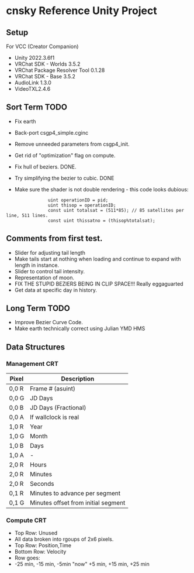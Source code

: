 # cnsky Reference Unity Project

## Setup

For VCC (Creator Companion)
 * Unity 2022.3.6f1
 * VRChat SDK - Worlds 3.5.2
 * VRChat Package Resolver Tool 0.1.28
 * VRChat SDK - Base 3.5.2
 * AudioLink 1.3.0
 * VideoTXL2.4.6

## Sort Term TODO
 * Fix earth
 * Back-port csgp4_simple.cginc
 * Remove unneeded parameters from csgp4_init.
 * Get rid of "optimization" flag on compute.
 * Fix hull of beziers.   DONE.
 * Try simplifying the bezier to cubic. DONE

 * Make sure the shader is not double rendering - this code looks dubious:
```
				uint operationID = pid;
				uint thisop = operationID;
				const uint totalsat = (511*85); // 85 satellites per line, 511 lines.
				const uint thissatno = (thisop%totalsat); 
```

## Comments from first test.
 * Slider for adjusting tail length
 * Make tails start at nothing when loading and continue to expand with length in instance.
 * Slider to control tail intensity.
 * Representation of moon.
 * FIX THE STUPID BEZIERS BEING IN CLIP SPACE!!! Really eggaguarted 
 * Get data at specific day in history.


## Long Term TODO
 * Improve Bezier Curve Code.
 * Make earth technically correct using Julian YMD HMS
 
## Data Structures


### Management CRT

| Pixel | Description |
| --- | --- |
| 0,0 R |  Frame # (asuint)  |
| 0,0 G | JD Days |
| 0,0 B | JD Days (Fractional) |
| 0,0 A | If wallclock is real |
| 1,0 R | Year |
| 1,0 G | Month |
| 1,0 B | Days |
| 1,0 A | - |
| 2,0 R | Hours |
| 2,0 R | Minutes |
| 2,0 R | Seconds |
| 0,1 R | Minutes to advance per segment |
| 0,1 G | Minutes offset from initial segment |

### Compute CRT

 * Top Row: Unused
 * All data broken into rgoups of 2x6 pixels.
 * Top Row: Position,Time
 * Bottom Row: Velocity
 * Row goes:
 * -25 min, -15 min, -5min "now" +5 min, +15 min, +25 min
 
 
 
 
 